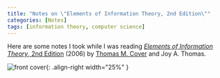 ```yaml
---
title: "Notes on \"Elements of Information Theory, 2nd Edition\""
categories: [Notes]
tags: [information theory, computer science]
---
```


Here are some notes I took while I was reading [*Elements of Information Theory*, 2nd Edition](https://www.wiley.com/en-it/Elements+of+Information+Theory,+2nd+Edition-p-9780471241959) (2006) by [Thomas M. Cover](https://en.wikipedia.org/wiki/Thomas_M._Cover) and Joy A. Thomas.

![front cover](https://img3.doubanio.com/view/subject/s/public/s4242490.jpg){: .align-right width="25%" }
